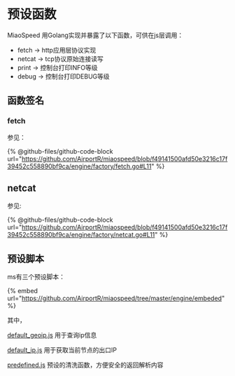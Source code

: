 # 预设函数

MiaoSpeed 用Golang实现并暴露了以下函数，可供在js层调用：

* fetch -> http应用层协议实现
* netcat -> tcp协议原始连接读写
* print -> 控制台打印INFO等级
* debug -> 控制台打印DEBUG等级

## 函数签名

### fetch

参见：

{% @github-files/github-code-block url="https://github.com/AirportR/miaospeed/blob/f49141500afd50e3216c17f39452c558890bf9ca/engine/factory/fetch.go#L11" %}

## netcat

参见:

{% @github-files/github-code-block url="https://github.com/AirportR/miaospeed/blob/f49141500afd50e3216c17f39452c558890bf9ca/engine/factory/netcat.go#L11" %}

## 预设脚本

ms有三个预设脚本：

{% embed url="https://github.com/AirportR/miaospeed/tree/master/engine/embeded" %}

其中，

[default\_geoip.js](https://github.com/AirportR/miaospeed/blob/master/engine/embeded/default_geoip.js) 用于查询ip信息

[default\_ip.js](https://github.com/AirportR/miaospeed/blob/master/engine/embeded/default_ip.js) 用于获取当前节点的出口IP

[predefined.js](https://github.com/AirportR/miaospeed/blob/master/engine/embeded/predefined.js) 预设的清洗函数，方便安全的返回解析内容
